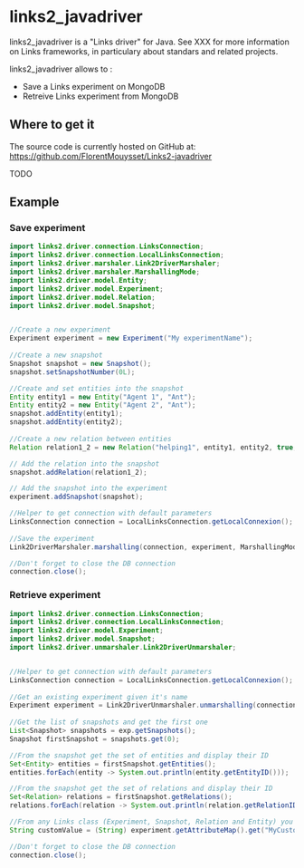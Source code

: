 # links2_javadriver

links2_javadriver is a "Links driver" for Java. See XXX for more information on Links frameworks, in particulary about standars and related projects.

links2_javadriver allows to :
*   Save a Links experiment on MongoDB
*   Retreive Links experiment from MongoDB 

## Where to get it
The source code is currently hosted on GitHub at:
https://github.com/FlorentMouysset/Links2-javadriver

TODO

## Example
### Save experiment
```java
import links2.driver.connection.LinksConnection;
import links2.driver.connection.LocalLinksConnection;
import links2.driver.marshaler.Link2DriverMarshaler;
import links2.driver.marshaler.MarshallingMode;
import links2.driver.model.Entity;
import links2.driver.model.Experiment;
import links2.driver.model.Relation;
import links2.driver.model.Snapshot;


//Create a new experiment
Experiment experiment = new Experiment("My experimentName");
        
//Create a new snapshot
Snapshot snapshot = new Snapshot();
snapshot.setSnapshotNumber(0L);

//Create and set entities into the snapshot
Entity entity1 = new Entity("Agent 1", "Ant");
Entity entity2 = new Entity("Agent 2", "Ant");
snapshot.addEntity(entity1);
snapshot.addEntity(entity2);
        
//Create a new relation between entities 
Relation relation1_2 = new Relation("helping1", entity1, entity2, true, "Help");

// Add the relation into the snapshot
snapshot.addRelation(relation1_2);

// Add the snapshot into the experiment
experiment.addSnapshot(snapshot);

//Helper to get connection with default parameters
LinksConnection connection = LocalLinksConnection.getLocalConnexion();
        
//Save the experiment 
Link2DriverMarshaler.marshalling(connection, experiment, MarshallingMode.OVERRIDE_EXP_IF_EXISTING);

//Don't forget to close the DB connection
connection.close();
```


### Retrieve experiment 
```java
import links2.driver.connection.LinksConnection;
import links2.driver.connection.LocalLinksConnection;
import links2.driver.model.Experiment;
import links2.driver.model.Snapshot;
import links2.driver.unmarshaler.Link2DriverUnmarshaler;


//Helper to get connection with default parameters
LinksConnection connection = LocalLinksConnection.getLocalConnexion();
        
//Get an existing experiment given it's name
Experiment experiment = Link2DriverUnmarshaler.unmarshalling(connection, "My experimentName");
        
//Get the list of snapshots and get the first one
List<Snapshot> snapshots = exp.getSnapshots();
Snapshot firstSnapshot = snapshots.get(0);

//From the snapshot get the set of entities and display their ID
Set<Entity> entities = firstSnapshot.getEntities();
entities.forEach(entity -> System.out.println(entity.getEntityID()));

//From the snapshot get the set of relations and display their ID
Set<Relation> relations = firstSnapshot.getRelations();
relations.forEach(relation -> System.out.println(relation.getRelationID()));

//From any Links class (Experiment, Snapshot, Relation and Entity) you can save and retrieve custom objects.
String customValue = (String) experiment.getAttributeMap().get("MyCustomObject");

//Don't forget to close the DB connection
connection.close();
```